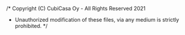 /* Copyright (C) CubiCasa Oy - All Rights Reserved 2021
 * Unauthorized modification of these files, via any medium is strictly prohibited.
 */
